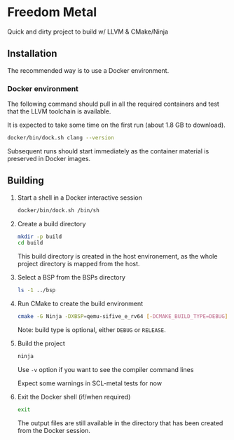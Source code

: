 # Freedom Metal

Quick and dirty project to build w/ LLVM & CMake/Ninja

## Installation

The recommended way is to use a Docker environment.

### Docker environment

The following command should pull in all the required containers and test that
the LLVM toolchain is available.

It is expected to take some time on the first run (about 1.8 GB to download).

````sh
docker/bin/dock.sh clang --version
````

Subsequent runs should start immediately as the container material is preserved
in Docker images.

## Building

1. Start a shell in a Docker interactive session
    ````sh
    docker/bin/dock.sh /bin/sh
    ````

2. Create a build directory
    ````sh
    mkdir -p build
    cd build
    ````
    This build directory is created in the host environement, as the whole
    project directory is mapped from the host.

3. Select a BSP from the BSPs directory
    ````sh
    ls -1 ../bsp
    ````

4. Run CMake to create the build environment
    ````sh
    cmake -G Ninja -DXBSP=qemu-sifive_e_rv64 [-DCMAKE_BUILD_TYPE=DEBUG] ..
    ````

    Note: build type is optional, either `DEBUG` or `RELEASE`.

5. Build the project
    ````sh
    ninja
    ````
    Use `-v` option if you want to see the compiler command lines

    Expect some warnings in SCL-metal tests for now

6. Exit the Docker shell (if/when required)
    ````sh
    exit
    ````

    The output files are still available in the directory that has been created
   from the Docker session.
